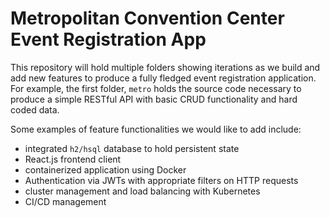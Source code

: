 # Metropolitan Convention Center Event Registration App

This repository will hold multiple folders showing iterations as we build and add new features to produce a fully fledged event registration application.
For example, the first folder, `metro` holds the source code necessary to produce a simple RESTful API with basic CRUD functionality and hard coded data.

Some examples of feature functionalities we would like to add include: 
- integrated `h2/hsql` database to hold persistent state
- React.js frontend client
- containerized application using Docker
- Authentication via JWTs with appropriate filters on HTTP requests
- cluster management and load balancing with Kubernetes
- CI/CD management
